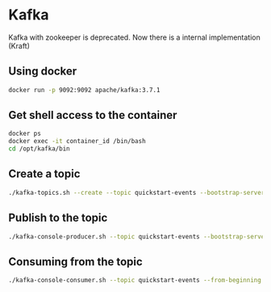 # Kafka

Kafka with zookeeper is deprecated. Now there is a internal implementation (Kraft)

## Using docker

```bash
docker run -p 9092:9092 apache/kafka:3.7.1
```

## Get shell access to the container

```bash
docker ps
docker exec -it container_id /bin/bash
cd /opt/kafka/bin
```

## Create a topic

```bash
./kafka-topics.sh --create --topic quickstart-events --bootstrap-server localhost:9092
```

## Publish to the topic

```bash
./kafka-console-producer.sh --topic quickstart-events --bootstrap-server localhost:9092
```

## Consuming from the topic

```bash
./kafka-console-consumer.sh --topic quickstart-events --from-beginning --bootstrap-server localhost:9092
```
